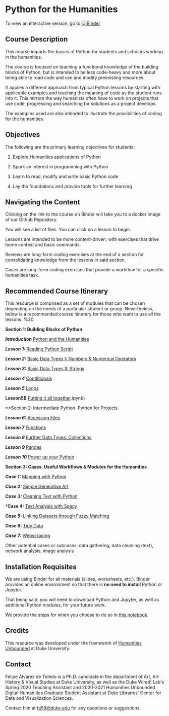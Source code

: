 # Python for the Humanities

To view an interactive version, go to [![Binder](https://mybinder.org/badge_logo.svg)](https://mybinder.org/v2/gh/FelipeAdeT/PythonforHumanities/master)

## Course Description

This course imparts the basics of Python for students and scholars working in the humanities. 

The course is focused on teaching a functional knowledge of the building blocks of Python, but is intended to be less code-heavy and more about being able to read code and use and modify preexisting resources. 

It applies a different approach from typical Python lessons by starting with applicable examples and teaching the meaning of code as the student runs into it. This mirrors the way humanists often have to work on projects that use code, progressing and searching for solutions as a project develops.

The examples used are also intended to illustrate the possibilities of coding for the humanities.

## Objectives

The following are the primary learning objectives for students:

1. Explore Humanities applications of Python

1. Spark an interest in programming with Python

1. Learn to read, modify and write basic Python code

1. Lay the foundations and provide tools for further learning 

## Navigating the Content

Clicking on the link to the course on Binder will take you to a docker image of our Github Repository. 

You will see a list of files. You can click on a lesson to begin. 

Lessons are intended to be more content-driven, with exercises that drive home context and basic commands.

Reviews are long-form coding exercises at the end of a section for consolidating knowledge from the lessons in said section.

Cases are long-form coding exercises that provide a workflow for a specific humanities task.


## Recommended Course Itinerary

This resource is comprised as a set of modules that can be chosen depending on the needs of a particular student or group. Nevertheless, below is a recommended course itinerary for those who want to use all the lessons. %20

**Section 1: Building Blocks of Python**

***Introduction*** [Python and the Humanities](OO%20Python%20and%20the%20Humanities.ipynb)

***Lesson 1:*** [Reading Python Script](01%20Reading%20Python%20Script.ipynb)

***Lesson 2:*** [Basic Data Types I: Numbers & Numerical Operators](02%20Basic%20Data%20Types%20I%20-%20Numbers.ipynb)

***Lesson 3:*** [Basic Data Types II: Strings](03%20Basic%20Data%20Types%20I%20-%20Numbers.ipynb)

***Lesson 4*** [Conditionals](04%20Conditionals.ipynb)

***Lesson 5*** [Loops](05%20Loops.ipynb)

**Lesson5B** [Putting it all together](05B%20Putting%20it%20all%20Together%20(Lessons%201-5)).ipynb)

**Section 2: Intermediate Python. Python for Projects

***Lesson 6:*** [Accessing Files](06%20Accessing%20Files.ipynb)

***Lesson 7*** [Functions](07%20Functions.ipynb)

***Lesson 8*** [Further Data Types: Collections](08%20Further%20Data%20Types%20(Collections).ipynb)

***Lesson 9*** [Pandas](09%20Pandas.ipynb)

***Lesson 10*** [Power up your Python](10%20Powering%20Up%20Your%20Python.ipynb)

**Section 3: Cases. Useful Workflows & Modules for the Humanities**

***Case 1:*** [Mapping with Python]()

***Case 2:*** [Simple Generative Art]()

***Case 3:*** [Cleaning Text with Python]()

***Case 4:** [Text Analysis with Spacy]()

***Case 5:*** [Linking Datasets through Fuzzy Matching]()

***Case 6:*** [Tidy Data]()

***Case 7:*** [Webscraping]()

Other potential cases or subcases: data gathering, data cleaning (text), network analysis, image analysis

## Installation Requisites

We are using Binder for all materials (slides, worksheets, etc.). Binder provides an online environment so that there is **no need to install** Python or Jupyter.

That being said, you will need to download Python and Jupyter, as well as additional Python modules, for your future work. 

We provide the steps for when you choose to do so in [this notebook](Python,%20Jupyter%20and%20Packages%20Installation.ipynb).

## Credits

This resource was developed under the framework of [Humanities Unbounded](https://humanitiesunbounded.duke.edu) at Duke University. 

## Contact

Felipe Álvarez de Toledo is a Ph.D. candidate in the department of Art, Art History & Visual Studies at Duke University, as well as the Duke Wired! Lab's Spring 2020 Teaching Assistant and 2020-2021 Humanities Unbounded Digital Humanities Graduate Student Assistant at Duke Libraries' Center for Data and Visualization Sciences.

Contact him at fa59@duke.edu for any questions or suggestions.
